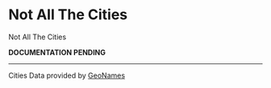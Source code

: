 # Not All The Cities

Not All The Cities

**DOCUMENTATION PENDING**

***

Cities Data provided by [GeoNames](https://www.geonames.org/)

